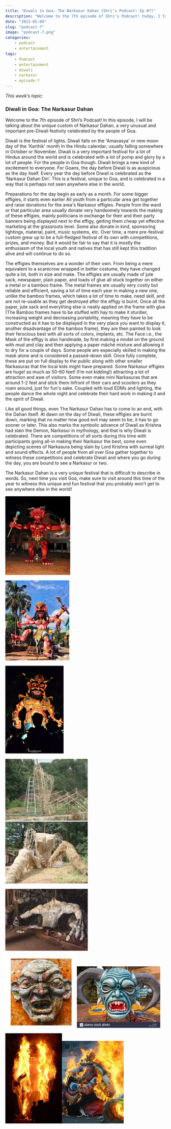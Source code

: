 ```yaml
---
title: "Diwali in Goa: The Narkasur Dahan (Shri’s Podcast: Ep #7)"
description: "Welcome to the 7th episode of Shri's Podcast! today, I talk about a very unique and unusual festival celebrated in Goa, The Narkasur Dahan. Read on to find out more about this festival. Happy reading :)"
date: "2021-01-04"
slug: "podcast-7"
image: "podcast-7.png"
categories:
    - podcast
    - entertainment
tags:
    - Podcast
    - entertainment
    - diwali
    - narkasur
    - episode-7
---
```


*This week’s topic:*
### Diwali in Goa: The Narkasur Dahan

Welcome to the 7th episode of Shri’s Podcast! In this episode, I will be talking about the unique custom of Narkasur Dahan, a very unusual and important pre-Diwali festivity celebrated by the people of Goa.

Diwali is the festival of lights. Diwali falls on the 'Amavasya' or new moon day of the 'Karthik' month In the Hindu calendar; usually falling somewhere in October or November. Diwali is a very important festival for a lot of Hindus around the world and is celebrated with a lot of pomp and glory by a lot of people.  For the people in Goa though. Diwali brings a new kind of excitement to everyone. For Goans, the day before Diwali is as auspicious as the day itself. Every year the day before Diwali is celebrated as the ‘Narkasur Dahan Din’. This is a festival, unique to Goa, and is celebrated in a way that is perhaps not seen anywhere else in the world.

Preparations for the day begin as early as a month. For some bigger effigies, it starts even earlier All youth from a particular area get together and raise donations for the area's Narkasur effigies. People from the ward or that particular area usually donate very handsomely towards the making of these effigies, mainly politicians in exchange for their and their party banners being displayed next to the effigy, getting them cheap yet effective marketing at the grassroots level. Some also donate in kind, sponsoring lightings, material, paint, music systems, etc. Over time, a mere pre-festival custom grew up to be a full-fledged festival of its own with competitions, prizes, and money. But it would be fair to say that it is mostly the enthusiasm of the local youth and natives that has still kept this tradition alive and will continue to do so.

The effigies themselves are a wonder of their own. From being a mere equivalent to a scarecrow wrapped in better costume, they have changed quite a lot, both in size and make. The effigies are usually made of jute sack, newspaper, plain paper, and loads of glue all stuck together on either a metal or a bamboo frame. The metal frames are usually very costly but reliable and efficient, saving a lot of time each year in making a new one, unlike the bamboo frames, which takes a lot of time to make, need skill, and are not re-usable as they get destroyed after the effigy is burnt. Once all the paper, jute sack and everything else is neatly applied on the frame with glue (The Bamboo frames have to be stuffed with hay to make it sturdier, increasing weight and decreasing portability, meaning they have to be constructed as it has to be displayed in the very place you want to display it, another disadvantage of the bamboo frame), they are then painted to look their ferocious best with all sorts of colors, implants, etc. The Face i.e., the Mask of the effigy is also handmade, by first making a model on the ground with mud and clay and then applying a paper mâché mixture and allowing it to dry for a couple of days. Some people are especially skilled in making the mask alone and is considered a passed-down skill. Once fully complete, these are put on full display to the public along with other smaller Narkasuras that the local kids might have prepared. Some Narkasur effigies are huge! as much as 50-60 feet! (I’m not kidding!) attracting a lot of attraction and awe of visitors. Some even make mini Narkasuras that are around 1-2 feet and stick them Infront of their cars and scooters as they roam around, just for fun's sake. Coupled with loud EDMs and lighting, the people dance the whole night and celebrate their hard work in making it and the spirit of Diwali.

Like all good things, even The Narkasur Dahan has to come to an end, with the Dahan itself. At dawn on the day of Diwali, these effigies are burnt down, marking that no matter how good evil may seem to be, it has to go sooner or later. This also marks the symbolic advance of Diwali as Krishna had slain the Demon, Narkasur in mythology, and that is why Diwali is celebrated. There are competitions of all sorts during this time with participants going all-in making their Narkasur the best, some even depicting scenes of Narkasura being slain by Lord Krishna with surreal light and sound effects. A lot of people from all over Goa gather together to witness these competitions and celebrate Diwali and where you go during the day, you are bound to see a Narkasur or two.

The Narkasur Dahan is a very unique festival that is difficult to describe in words. So, next time you visit Goa, make sure to visit around this time of the year to witness this unique and fun festival that you probably won’t get to see anywhere else in the world! 

![An almost 30 feet Narkasur effigy displayed in front of a 2-storeyed house along with a smaller effigy.](30ft.jpg)

![A 4-handed Narjasur effigy](4hands.jpg)

![A Moving Naraksur at a competiton](moving.jpg)

![A bamboo framed Narkasur pre-completion](bamboo-frame.jpg)![After covering it with jute sacks](bamboo-body.jpg)

![A metal-framed narkasur being made in pieces before it can be reassembled on its display site.](metal.jpg)

![The face of a Narkasur being made by pasting Paper Mache on mud and clay mold](half-mask.jpg)![After it is ready and painted](full-mask.jpg)

![A Narkasur effigy being burnt during the wee hours of Diwali, marking the end of the custom and advance of the festival of Diwali](burn-body.jpg)![A completely burnt effigy](full-burn.jpg)